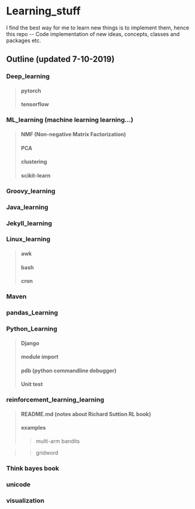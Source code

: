 # Learning_stuff
I find the best way for me to learn new things is to implement them, hence this repo -- Code implementation of new ideas, concepts, classes and packages etc. 

## Outline (updated 7-10-2019)

### Deep_learning
> #### pytorch
> #### tensorflow

### ML_learning (machine learning learning...)
> #### NMF (Non-negative Matrix Factorization)
> #### PCA
> #### clustering
> #### scikit-learn

### Groovy_learning
### Java_learning

### Jekyll_learning

### Linux_learning
> #### awk
> #### bash
> #### cron

### Maven

### pandas_Learning

### Python_Learning
> #### Django
> #### module import
> #### pdb (python commandline debugger)
> #### Unit test

### reinforcement_learning_learning
> #### README.md (notes about Richard Suttion RL book)
> #### examples
>> multi-arm bandits

>> gridword

### Think bayes book
### unicode
### visualization


